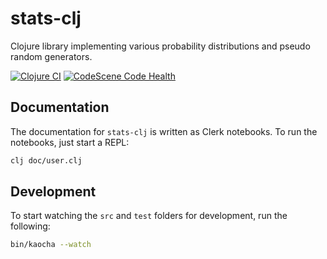# stats-clj

Clojure library implementing various probability distributions and pseudo random generators.

[![Clojure CI](https://github.com/synesenom/stats-clj/actions/workflows/clojure.yml/badge.svg)](https://github.com/synesenom/stats-clj/actions/workflows/clojure.yml)
[![CodeScene Code Health](https://codescene.io/projects/32382/status-badges/code-health)](https://codescene.io/projects/32382)


## Documentation

The documentation for `stats-clj` is written as Clerk notebooks.
To run the notebooks, just start a REPL:

```bash
clj doc/user.clj
```

## Development

To start watching the `src` and `test` folders for development, run the following:

```bash
bin/kaocha --watch
```
